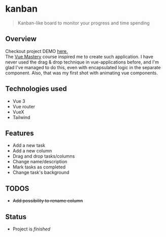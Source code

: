 # kanban
> Kanban-like board to monitor your progress and time spending

## Overview
Checkout project DEMO [here.](http://vue-path-repo.site/kanban/dist/)  
The [Vue Mastery](https://www.vuemastery.com/) course inspired me to create such application.
I have never used the drag & drop technique in vue-applications before, and I'm glad I've managed to do this, even with encapsulated logic in the separate component. 
Also, that was my first shot with animating vue components.

## Technologies used
* Vue 3
* Vue router
* VueX
* Tailwind

## Features
* Add a new task
* Add a new column
* Drag and drop tasks/columns
* Change name/description
* Mark tasks as completed
* Change task's background

## TODOS
* ~~Add possibility to rename column~~

## Status
* Project is _finished_
